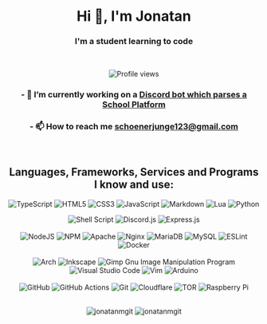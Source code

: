 <div align="center">
<h1>Hi 👋, I'm Jonatan</h1>
<h3>I'm a student learning to code</h3>
<br>
<p> <img
		src="https://komarev.com/ghpvc/?username=jonatanmgit&label=Profile%20views&color=0e75b6&style=flat-square"
		alt="Profile views" /></p>

### - 🔭 I’m currently working on a [Discord bot which parses a School Platform](https://github.com/JonatanMGit/iserv-discord-bot)

### - 📫 How to reach me **schoenerjunge123@gmail.com**

<br>

## Languages, Frameworks, Services and Programs I know and use:

![TypeScript](https://img.shields.io/badge/typescript-%23007ACC.svg?style=for-the-badge&logo=typescript&logoColor=white)
![HTML5](https://img.shields.io/badge/html5-%23E34F26.svg?style=for-the-badge&logo=html5&logoColor=white)
![CSS3](https://img.shields.io/badge/css3-%231572B6.svg?style=for-the-badge&logo=css3&logoColor=white)
![JavaScript](https://img.shields.io/badge/javascript-%23323330.svg?style=for-the-badge&logo=javascript&logoColor=%23F7DF1E)
![Markdown](https://img.shields.io/badge/markdown-%23000000.svg?style=for-the-badge&logo=markdown&logoColor=white)
![Lua](https://img.shields.io/badge/lua-%232C2D72.svg?style=for-the-badge&logo=lua&logoColor=white)
![Python](https://img.shields.io/badge/python-3670A0?style=for-the-badge&logo=python&logoColor=ffdd54)
<br>

![Shell
Script](https://img.shields.io/badge/shell_script-%23121011.svg?style=for-the-badge&logo=gnu-bash&logoColor=white)
![Discord.js](https://img.shields.io/badge/discord.js-%237289DA.svg?style=for-the-badge&logo=discord&logoColor=white)
![Express.js](https://img.shields.io/badge/express.js-%23404d59.svg?style=for-the-badge&logo=express&logoColor=%2361DAFB)
<br>
<br>
![NodeJS](https://img.shields.io/badge/node.js-6DA55F?style=for-the-badge&logo=node.js&logoColor=white)
![NPM](https://img.shields.io/badge/NPM-%23000000.svg?style=for-the-badge&logo=npm&logoColor=white)
![Apache](https://img.shields.io/badge/apache-%23D42029.svg?style=for-the-badge&logo=apache&logoColor=white)
![Nginx](https://img.shields.io/badge/nginx-%23009639.svg?style=for-the-badge&logo=nginx&logoColor=white)
![MariaDB](https://img.shields.io/badge/MariaDB-003545?style=for-the-badge&logo=mariadb&logoColor=white)
![MySQL](https://img.shields.io/badge/mysql-%2300f.svg?style=for-the-badge&logo=mysql&logoColor=white)
![ESLint](https://img.shields.io/badge/ESLint-4B3263?style=for-the-badge&logo=eslint&logoColor=white)
![Docker](https://img.shields.io/badge/docker-%230db7ed.svg?style=for-the-badge&logo=docker&logoColor=white)
<br><br>
![Arch](https://img.shields.io/badge/Arch%20Linux-1793D1?logo=arch-linux&logoColor=fff&style=for-the-badge)
![Inkscape](https://img.shields.io/badge/Inkscape-e0e0e0?style=for-the-badge&logo=inkscape&logoColor=080A13)
![Gimp Gnu Image Manipulation
Program](https://img.shields.io/badge/Gimp-657D8B?style=for-the-badge&logo=gimp&logoColor=FFFFFF)
![Visual Studio
Code](https://img.shields.io/badge/Visual%20Studio%20Code-0078d7.svg?style=for-the-badge&logo=visual-studio-code&logoColor=white)
![Vim](https://img.shields.io/badge/VIM-%2311AB00.svg?style=for-the-badge&logo=vim&logoColor=white)
![Arduino](https://img.shields.io/badge/-Arduino-00979D?style=for-the-badge&logo=Arduino&logoColor=white)
<br>
<br>
![GitHub](https://img.shields.io/badge/github-%23121011.svg?style=for-the-badge&logo=github&logoColor=white)
![GitHub
Actions](https://img.shields.io/badge/githubactions-%232671E5.svg?style=for-the-badge&logo=githubactions&logoColor=white)
![Git](https://img.shields.io/badge/git-%23F05033.svg?style=for-the-badge&logo=git&logoColor=white)
![Cloudflare](https://img.shields.io/badge/Cloudflare-F38020?style=for-the-badge&logo=Cloudflare&logoColor=white)
![TOR](https://img.shields.io/badge/tor-%237E4798.svg?style=for-the-badge&logo=tor-project&logoColor=white) ![Raspberry
Pi](https://img.shields.io/badge/-RaspberryPi-C51A4A?style=for-the-badge&logo=Raspberry-Pi)
<br>
<br>

<span><img
		src="https://github-readme-stats.vercel.app/api?username=jonatanmgit&show_icons=true&locale=en"
		alt="jonatanmgit" /></span>
<span><img
		src="https://github-readme-stats.vercel.app/api/top-langs?username=jonatanmgit&show_icons=true&locale=en&layout=compact"
		alt="jonatanmgit" /></span>
</div>
